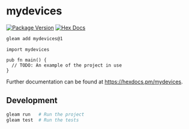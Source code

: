 # mydevices

[![Package Version](https://img.shields.io/hexpm/v/mydevices)](https://hex.pm/packages/mydevices)
[![Hex Docs](https://img.shields.io/badge/hex-docs-ffaff3)](https://hexdocs.pm/mydevices/)

```sh
gleam add mydevices@1
```
```gleam
import mydevices

pub fn main() {
  // TODO: An example of the project in use
}
```

Further documentation can be found at <https://hexdocs.pm/mydevices>.

## Development

```sh
gleam run   # Run the project
gleam test  # Run the tests
```
